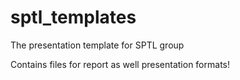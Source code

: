 # sptl_templates
The presentation template for SPTL group


Contains files for report as well presentation formats!
